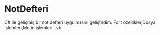 # NotDefteri
C# ile gelişmiş bir not defteri uygulmasını geliştirdim.
Font özellikler,Dosya işlemleri,Metin işlemleri...vb
